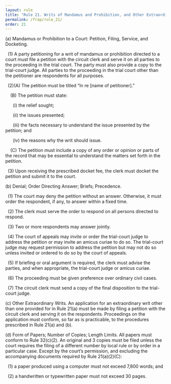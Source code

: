 ```yaml
---
layout: rule
title: "Rule 21. Writs of Mandamus and Prohibition, and Other Extraordinary Writs"
permalink: /frap/rule_21/
order: 21
---
```


(a) Mandamus or Prohibition to a Court: Petition, Filing, Service, and Docketing.


&nbsp;&nbsp;(1) A party petitioning for a writ of mandamus or prohibition directed to a court must file a petition with the circuit clerk and serve it on all parties to the proceeding in the trial court. The party must also provide a copy to the trial-court judge. All parties to the proceeding in the trial court other than the petitioner are respondents for all purposes.


&nbsp;&nbsp;(2)(A) The petition must be titled “In re [name of petitioner].”


&nbsp;&nbsp;&nbsp;&nbsp;(B) The petition must state:


&nbsp;&nbsp;&nbsp;&nbsp;&nbsp;&nbsp;(i) the relief sought;


&nbsp;&nbsp;&nbsp;&nbsp;&nbsp;&nbsp;(ii) the issues presented;


&nbsp;&nbsp;&nbsp;&nbsp;&nbsp;&nbsp;(iii) the facts necessary to understand the issue presented by the petition; and


&nbsp;&nbsp;&nbsp;&nbsp;&nbsp;&nbsp;(iv) the reasons why the writ should issue.


&nbsp;&nbsp;&nbsp;&nbsp;(C) The petition must include a copy of any order or opinion or parts of the record that may be essential to understand the matters set forth in the petition.


&nbsp;&nbsp;(3) Upon receiving the prescribed docket fee, the clerk must docket the petition and submit it to the court.


(b) Denial; Order Directing Answer; Briefs; Precedence.


&nbsp;&nbsp;(1) The court may deny the petition without an answer. Otherwise, it must order the respondent, if any, to answer within a fixed time.


&nbsp;&nbsp;(2) The clerk must serve the order to respond on all persons directed to respond.


&nbsp;&nbsp;(3) Two or more respondents may answer jointly.


&nbsp;&nbsp;(4) The court of appeals may invite or order the trial-court judge to address the petition or may invite an amicus curiae to do so. The trial-court judge may request permission to address the petition but may not do so unless invited or ordered to do so by the court of appeals.


&nbsp;&nbsp;(5) If briefing or oral argument is required, the clerk must advise the parties, and when appropriate, the trial-court judge or amicus curiae.


&nbsp;&nbsp;(6) The proceeding must be given preference over ordinary civil cases.


&nbsp;&nbsp;(7) The circuit clerk must send a copy of the final disposition to the trial-court judge.


(c) Other Extraordinary Writs. An application for an extraordinary writ other than one provided for in Rule 21(a) must be made by filing a petition with the circuit clerk and serving it on the respondents. Proceedings on the application must conform, so far as is practicable, to the procedures prescribed in Rule 21(a) and (b).


(d) Form of Papers; Number of Copies; Length Limits. All papers must conform to Rule 32(c)(2). An original and 3 copies must be filed unless the court requires the filing of a different number by local rule or by order in a particular case. Except by the court’s permission, and excluding the accompanying documents required by Rule 21(a)(2)(C):


&nbsp;&nbsp;(1) a paper produced using a computer must not exceed 7,800 words; and


&nbsp;&nbsp;(2) a handwritten or typewritten paper must not exceed 30 pages.
